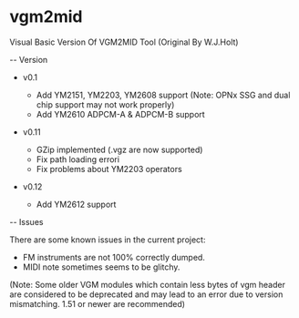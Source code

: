 # vgm2mid
Visual Basic Version Of VGM2MID Tool (Original By W.J.Holt)

-- Version
+ v0.1
    - Add YM2151, YM2203, YM2608 support (Note: OPNx SSG and dual chip support may not work properly)
    - Add YM2610 ADPCM-A & ADPCM-B support
    
+ v0.11
    - GZip implemented (.vgz are now supported)
    - Fix path loading errori
    - Fix problems about YM2203 operators
    
+ v0.12
    - Add YM2612 support


-- Issues

There are some known issues in the current project:
- FM instruments are not 100% correctly dumped.
- MIDI note sometimes seems to be glitchy.


(Note: Some older VGM modules which contain less bytes of vgm header are considered to be deprecated and may lead to an error due to version mismatching. 1.51 or newer are recommended)
